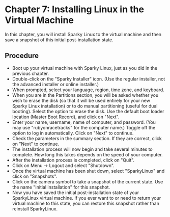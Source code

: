 # Chapter 7: Installing Linux in the Virtual Machine

In this chapter, you will install Sparky Linux to the virtual machine and then save a snapshot of this initial post-installation state.

## Procedure
* Boot up your virtual machine with Sparky Linux, just as you did in the previous chapter.
* Double-click on the "Sparky Installer" icon.  (Use the regular installer, not the advanced installer or online installer.)
* When prompted, select your language, region, time zone, and keyboard.
* When you are in the Partitions section, you will be asked whether you wish to erase the disk (so that it will be used entirely for your new Sparky Linux installation) or to do manual partitioning (useful for dual booting).  Select the option to erase the disk.  Use the default boot loader location (Master Boot Record), and click on "Next".
* Enter your name, username, name of computer, and password.  (You may use "rubyonracetracks" for the computer name.)  Toggle off the option to log in automatically.  Click on "Next" to continue.
* Check the parameters in the summary section.  If they are correct, click on "Next" to continue.
* The installation process will now begin and take several minutes to complete.  How long this takes depends on the speed of your computer.
* After the installation process is completed, click on "Quit".
* Click on Menu -> Logout and select "Shutdown".
* Once the virtual machine has been shut down, select "SparkyLinux" and click on "Snapshots".
* Click on the camera symbol to take a snapshot of the current state.  Use the name "Initial installation" for this snapshot.
* Now you have saved the initial post-installation state of your SparkyLinux virtual machine.  If you ever want to or need to return your virtual machine to this state, you can restore this snapshot rather than reinstall SparkyLinux.

